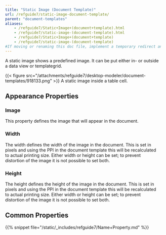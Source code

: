 ```yaml
---
title: "Static Image (Document Template)"
url: /refguide7/static-image-document-template/
parent: "document-templates"
aliases:
    - /refguide7/Static+Image+(document+template).html
    - /refguide7/static-image-(document-template).html
    - /refguide7/Static+Image+(document+template)
    - /refguide7/static-image-(document-template)
#If moving or renaming this doc file, implement a temporary redirect and let the respective team know they should update the URL in the product. See Mapping to Products for more details.
---
```



A static image shows a predefined image. It can be put either in- or outside a data view or templategrid.

{{< figure src="/attachments/refguide7/desktop-modeler/document-templates/918133.png" >}}
A static image inside a table cell.

## Appearance Properties

### Image

This property defines the image that will appear in the document.

### Width

The width defines the width of the image in the document. This is set in pixels and using the PPI in the document template this will be recalculated to actual printing size. Either width or height can be set; to prevent distortion of the image it is not possible to set both.

### Height

The height defines the height of the image in the document. This is set in pixels and using the PPI in the document template this will be recalculated to actual printing size. Either width or height can be set; to prevent distortion of the image it is not possible to set both.

## Common Properties

{{% snippet file="/static/_includes/refguide7/Name+Property.md" %}}
